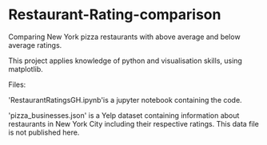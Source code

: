 # Restaurant-Rating-comparison
Comparing New York pizza restaurants with above average and below average ratings.

This project applies knowledge of python and visualisation skills, using matplotlib.

Files: 

'RestaurantRatingsGH.ipynb'is a jupyter notebook containing the code.

'pizza_businesses.json' is a Yelp dataset containing information about restaurants in New York City including their respective ratings. This data file is not published here.

